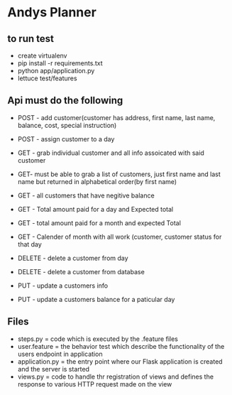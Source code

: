 # Andys Planner

## to run test 
* create virtualenv
* pip install -r requirements.txt
* python app/application.py 
* lettuce test/features

## Api must do the following
* POST - add customer(customer has address, first name, last name, balance, cost, special instruction)
* POST - assign customer to a day

* GET - grab individual customer and all info assoicated with said customer
* GET- must be able to grab a list of customers, just first name  and last name but returned in alphabetical order(by first name)
* GET - all customers that have negitive balance
* GET - Total amount paid for a day and Expected total
* GET - total amount paid for a month and expected Total 
* GET - Calender of month with all work (customer, customer status for that day

* DELETE - delete a customer from day
* DELETE - delete a customer from database

* PUT - update a  customers info
* PUT - update a customers balance for a paticular day

##  Files 
* steps.py = code which is executed by the .feature files 
* user.feature = the behavior test which describe the functionality of the users endpoint in application
* application.py = the entry point where our Flask application is created and the server is started 
* views.py = code to handle thr registration of views and defines the response to various HTTP request made on the view 

